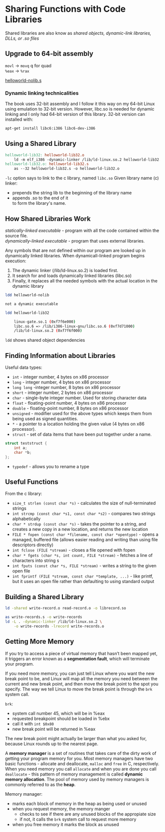 #  Sharing Functions with Code Libraries

Shared libraries are also know as *shared objects, dynamic-link libraries, DLLs, or .so files*

## Upgrade to 64-bit assembly

`movl` -> `movq` q for quad  
`%eax` -> `%rax`

[helloworld-nolib.s](./helloworld-nolib.s)

### Dynamic linking technicalities
The book uses 32-bit assembly and I follow it this way on my 64-bit Linux using emulation to 32-bit version. However, libc.so is needed for dynamic linking and I only had 64-bit version of this library. 32-bit version can installed with:
```bash
apt-get install libc6:i386 libc6-dev-i386
```

## Using a Shared Library

```makefile
helloworld-lib32: helloworld-lib32.o
    ld -m elf_i386 -dynamic-linker /lib/ld-linux.so.2 helloworld-lib32.o -lc -o helloworld-lib32
helloworld-lib32.o: helloworld-lib32.s
    as --32 helloworld-lib32.s -o helloworld-lib32.o
```

`-lc` option says to link to the c library, named `libc.so` Given library name (c) linker:
* prepends the string lib to the beginning of the library name  
* appends .so to the end of it   
to form the library's name.

## How Shared Libraries Work

*statically-linked executable* - program with all the code contained within the source file.  
*dynamically-linked executable* - program that uses external libraries.

Any symbols that are not defined within our program are looked up in dynamically linked libraries.
When dynamicall-linked program begins execution:
1. The dynamic linker (/lib/ld-linux.so.2) is loaded first.
2. It search for and loads dynamically linked libraries (libc.so)
3. Finally, it replaces all the needed symbols with the actual location in the dynamic library 

```bash
ldd helloworld-nolib

not a dynamic executable
```

```bash
ldd helloworld-lib32

    linux-gate.so.1 (0xf7f6e000)
	libc.so.6 => /lib/i386-linux-gnu/libc.so.6 (0xf7d71000)
	/lib/ld-linux.so.2 (0xf7f6f000)
```

`ldd` shows shared object dependencies

## Finding Information about Libraries

Useful data types:  
 * `int` - integer number, 4 bytes on x86 processor
 * `long` - integer number, 4 bytes on x86 processor
 * `long long` -integer number, 8 bytes on x86 processor
 * `short` - integer number, 2 bytes on x86 processor
 * `char` - single-byte integer number. Used for storing character data
 * `float` - floating-point number, 4 bytes on x86 processor
 * `double` - floating-point number, 8 bytes on x86 processor
 * `unsigned` - modifier used for the above types which keeps them from being used as signed quantities.
 * `*` - a pointer to a location holding the given value (4 bytes on x86 processor). 
 * `struct` - set of data items that have been put together under a name.  

```C
struct teststruct {
	int a;
	char *b;
};
```

 * `typedef` - allows you to rename a type

## Useful Functions
 
From the c library:
 * `size_t strlen (const char *s)` - calculates the size of null-terminated strings
 * `int strcmp (const char *s1, const char *s2)` - compares two strings alphabetically
 * `char * strdup (const char *s)` - takes the pointer to a string, and creates a new copy in a new location, and returns the new location
 * `FILE * fopen (const char *filename, const char *opentype)` - opens a managed, buffered file (allows easier reading and writing than using file descriptors directly)
 * `int fclose (FILE *stream)` - closes a file opened with fopen
 * `char * fgets (char *s, int count, FILE *stream)` - fetches a line of characters into string s
 * `int fputs (const char *s, FILE *stream)` - writes a string to the given open file
 * `int fprintf (FILE *stream, const char *template, ...)` - like printf, but it uses an open file rather than defaulting to using standard output

## Building a Shared Library

```bash
ld -shared write-record.o read-record.o -o librecord.so

as write-records.s -o write-records
ld -L . -dynamic-linker /lib/ld-linux.so.2 \
	-o write-records -lrecord write-records.o
```

## Getting More Memory 

If you try to access a piece of virtual memory that hasn’t been mapped yet, it triggers an error known as a  **segmentation fault**, which will terminate your program.

If you need more memory, you can just tell Linux where you want the new break point to be, and Linux will map all the memory you need between the current and new break point, and then move the break point to the spot you specify. The way we tell Linux to move the break point is through the `brk` system call.

`brk`:
 * system call number 45, which will be in %eax
 * requested breakpoint should be loaded in %ebx
 * call it with `int $0x80`
 * new break point will be returned in %eax
 
The new break point might actually be larger than what you asked for, because Linux rounds up to the nearest page.

A **memory manager** is a set of routines that takes care of the dirty work of getting your program memory for you. Most memory managers have two basic functions - allocate and deallocate, `malloc` and `free` in C, respectively. When you need memory you call `allocate` and when you are done you call `deallocate` - this pattern of memory management is called **dynamic memory allocation**. The pool of memory used by memory managers is commonly referred to as the **heap**. 

Memory manager:
 * marks each block of memory in the heap as being used or unused
 * when you request memory, the memory manger
   * checks to see if there are any unused blocks of the appropiate size
   * if not, it calls the `brk` system call to request more memory
* when you free memory it marks the block as unused
